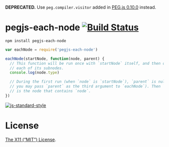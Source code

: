 **DEPRECATED.** Use `peg.compiler.visitor` added in [PEG.js 0.10.0] instead.

[PEG.js 0.10.0]: https://github.com/pegjs/pegjs/blob/4a49e910ac6b57c9cd2362f997ac24df529fcebb/CHANGELOG.md#minor-changes


pegjs-each-node [![Build Status](https://travis-ci.org/lydell/pegjs-each-node.svg?branch=master)](https://travis-ci.org/lydell/pegjs-each-node)
===============

`npm install pegjs-each-node`

```js
var eachNode = require('pegjs-each-node')

eachNode(startNode, function(node, parent) {
  // This function will be run once with `startNode` itself, and then once for
  // each of its subnodes.
  console.log(node.type)

  // During the first run (when `node` is `startNode`), `parent` is null. (Or
  // you may pass `parent` as the third argument to `eachNode`). Then `parent`
  // is the node that contains `node`.
})
```

[![js-standard-style](https://cdn.rawgit.com/feross/standard/master/badge.svg)](https://github.com/feross/standard)

License
=======

[The X11 (“MIT”) License](LICENSE).
